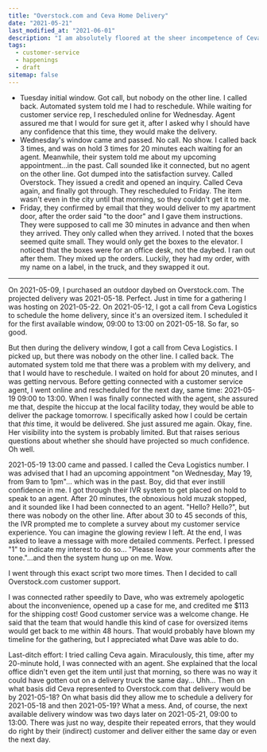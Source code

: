 ```yaml
---
title: "Overstock.com and Ceva Home Delivery"
date: "2021-05-21"
last_modified_at: "2021-06-01"
description: "I am absolutely floored at the sheer incompetence of Ceva Home Delivery."
tags:
  - customer-service
  - happenings
  - draft
sitemap: false
---
```


* Tuesday initial window. Got call, but nobody on the other line. I called back. Automated system told me I had to reschedule. While waiting for customer service rep, I rescheduled online for Wednesday. Agent assured me that I would for sure get it, after I asked why I should have any confidence that this time, they would make the delivery.
* Wednesday's window came and passed. No call. No show. I called back 3 times, and was on hold 3 times for 20 minutes each waiting for an agent. Meanwhile, their system told me about my upcoming appointment...in the past. Call sounded like it connected, but no agent on the other line. Got dumped into the satisfaction survey. Called Overstock. They issued a credit and opened an inquiry. Called Ceva again, and finally got through. They rescheduled to Friday. The item wasn't even in the city until that morning, so they couldn't get it to me.
* Friday, they confirmed by email that they would deliver to my apartment door, after the order said "to the door" and I gave them instructions. They were supposed to call me 30 minutes in advance and then when they arrived. They only called when they arrived. I noted that the boxes seemed quite small. They would only get the boxes to the elevator. I noticed that the boxes were for an office desk, not the daybed. I ran out after them. They mixed up the orders. Luckily, they had my order, with my name on a label, in the truck, and they swapped it out.

----

On 2021-05-09, I purchased an outdoor daybed on Overstock.com. The projected delivery was 2021-05-18. Perfect. Just in time for a gathering I was hosting on 2021-05-22. On 2021-05-12, I got a call from Ceva Logistics to schedule the home delivery, since it's an oversized item. I scheduled it for the first available window, 09:00 to 13:00 on 2021-05-18. So far, so good.

But then during the delivery window, I got a call from Ceva Logistics. I picked up, but there was nobody on the other line. I called back. The automated system told me that there was a problem with my delivery, and that I would have to reschedule. I waited on hold for about 20 minutes, and I was getting nervous. Before getting connected with a customer service agent, I went online and rescheduled for the next day, same time: 2021-05-19 09:00 to 13:00. When I was finally connected with the agent, she assured me that, despite the hiccup at the local facility today, they would be able to deliver the package tomorrow. I specifically asked how I could be certain that _this_ time, it would be delivered. She just assured me again. Okay, fine. Her visibility into the system is probably limited. But that raises serious questions about whether she should have projected so much confidence. Oh well.

2021-05-19 13:00 came and passed. I called the Ceva Logistics number. I was advised that I had an upcoming appointment "on Wednesday, May 19, from 9am to 1pm"... which was in the past. Boy, did that ever instill confidence in me. I got through their IVR system to get placed on hold to speak to an agent. After 20 minutes, the obnoxious hold muzak stopped, and it sounded like I had been connected to an agent. "Hello? Hello?", but there was nobody on the other line. After about 30 to 45 seconds of this, the IVR prompted me to complete a survey about my customer service experience. You can imagine the glowing review I left. At the end, I was asked to leave a message with more detailed comments. Perfect. I pressed "1" to indicate my interest to do so... "Please leave your comments after the tone."...and then the system hung up on me. Wow.

I went through this exact script two more times. Then I decided to call Overstock.com customer support.

I was connected rather speedily to Dave, who was extremely apologetic about the inconvenience, opened up a case for me, and credited me $113 for the shipping cost! Good customer service was a welcome change. He said that the team that would handle this kind of case for oversized items would get back to me within 48 hours. That would probably have blown my timeline for the gathering, but I appreciated what Dave was able to do.

Last-ditch effort: I tried calling Ceva again. Miraculously, this time, after my 20-minute hold, I was connected with an agent. She explained that the local office didn't even get the item until just that morning, so there was no way it could have gotten out on a delivery truck the same day... Uhh... Then on what basis did Ceva represented to Overstock.com that delivery would be by 2021-05-18? On what basis did they allow me to schedule a delivery for 2021-05-18 and then 2021-05-19? What a mess. And, of course, the next available delivery window was two days later on 2021-05-21, 09:00 to 13:00. There was just no way, despite their repeated errors, that they would do right by their (indirect) customer and deliver either the same day or even the next day.
